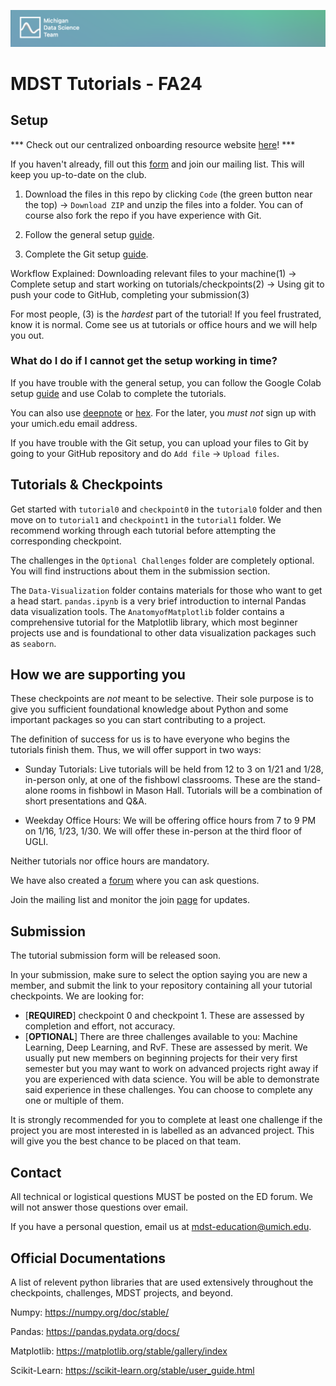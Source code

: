![header](https://github.com/MichiganDataScienceTeam/MDST-Tutorials/blob/main/asset/header.png?raw=true)
# MDST Tutorials - FA24

## Setup

*** Check out our centralized onboarding resource website [here](https://mdst-club.notion.site/MDST-Onboarding-3d1b3591dd224115a548325a7d66a723)! ***

If you haven't already, fill out this [form](https://forms.gle/pcpfjMwrXobyvn9N9) and join our mailing list. This will keep you up-to-date on the club.


1. Download the files in this repo by clicking `Code` (the green button near the top) -> `Download ZIP` and unzip the files into a folder. You can of course also fork the repo if you have experience with Git. 

2. Follow the general setup [guide](https://mdst-club.notion.site/General-Setup-Guide-f801e1c932e440ab8387330b41fcbe77).

3. Complete the Git setup [guide](https://www.notion.so/mdst-club/Git-Setup-Guide-fa635f302a74491fb018892cd1da4697).


Workflow Explained:
Downloading relevant files to your machine(1) -> Complete setup and start working on tutorials/checkpoints(2) -> Using git to push your code to GitHub, completing your submission(3)



For most people, (3) is the _hardest_ part of the tutorial! If you feel frustrated, know it is normal. Come see us at tutorials or office hours and we will help you out.

### What do I do if I cannot get the setup working in time?

If you have trouble with the general setup, you can follow the Google Colab setup [guide](https://docs.google.com/document/d/14ely7Xi_r1AFLAsMrKuHHcwqgAMnWV4QrbnK_uTJzYc/edit?usp=sharing) and use Colab to complete the tutorials.

You can also use [deepnote](https://deepnote.com/) or [hex](https://hex.tech/). For the later, you _must not_ sign up with your umich.edu email address.

If you have trouble with the Git setup, you can upload your files to Git by going to your GitHub repository and do `Add file` -> `Upload files`.

## Tutorials & Checkpoints

Get started with `tutorial0` and `checkpoint0` in the `tutorial0` folder and then move on to `tutorial1` and `checkpoint1` in the `tutorial1` folder. We recommend working through each tutorial before attempting the corresponding checkpoint.

The challenges in the `Optional Challenges` folder are completely optional. You will find instructions about them in the submission section.

The `Data-Visualization` folder contains materials for those who want to get a head start. `pandas.ipynb` is a very brief introduction to internal Pandas data visualization tools. The `AnatomyofMatplotlib` folder contains a comprehensive tutorial for the Matplotlib library, which most beginner projects use and is foundational to other data visualization packages such as `seaborn`.

## How we are supporting you

These checkpoints are _not_ meant to be selective. Their sole purpose is to give you sufficient foundational knowledge about Python and some important packages so you can start contributing to a project.

The definition of success for us is to have everyone who begins the tutorials finish them. Thus, we will offer support in two ways:

-   Sunday Tutorials: Live tutorials will be held from 12 to 3 on 1/21 and 1/28, in-person only, at one of the fishbowl classrooms. These are the stand-alone rooms in fishbowl in Mason Hall. Tutorials will be a combination of short presentations and Q&A.

-   Weekday Office Hours: We will be offering office hours from 7 to 9 PM on 1/16, 1/23, 1/30. We will offer these in-person at the third floor of UGLI.

Neither tutorials nor office hours are mandatory.

We have also created a [forum](https://edstem.org/us/join/jxVrDG) where you can ask questions.

Join the mailing list and monitor the join [page](https://www.mdst.club/join) for updates.

## Submission

The tutorial submission form will be released soon.

In your submission, make sure to select the option saying you are new a member, and submit the link to your repository containing all your tutorial checkpoints. We are looking for:

-   [**REQUIRED**] checkpoint 0 and checkpoint 1. These are assessed by completion and effort, not accuracy.
-   [**OPTIONAL**] There are three challenges available to you: Machine Learning, Deep Learning, and RvF. These are assessed by merit. We usually put new members on beginning projects for their very first semester but you may want to work on advanced projects right away if you are experienced with data science. You will be able to demonstrate said experience in these challenges. You can choose to complete any one or multiple of them. 


It is strongly recommended for you to complete at least one challenge if the project you are most interested in is labelled as an advanced project. This will give you the best chance to be placed on that team.

## Contact

All technical or logistical questions MUST be posted on the ED forum. We will not answer those questions over email.

If you have a personal question, email us at mdst-education@umich.edu.

## Official Documentations

A list of relevent python libraries that are used extensively throughout the checkpoints, challenges, MDST projects, and beyond.

Numpy: https://numpy.org/doc/stable/

Pandas: https://pandas.pydata.org/docs/

Matplotlib: https://matplotlib.org/stable/gallery/index

Scikit-Learn: https://scikit-learn.org/stable/user_guide.html
